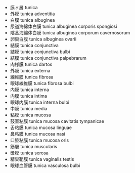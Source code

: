 - 膜∥層 tunica
- 外膜 tunica adventitia
- 白膜 tunica albuginea
- 尿道海綿体白膜 tunica albuginea corporis spongiosi
- 陰茎海綿体白膜 tunica albuginea corporum cavernosorum
- 卵巣白膜 tunica albuginea ovarii
- 結膜 tunica conjunctiva
- 結膜 tunica conjunctiva bulbi
- 結膜 tunica conjunctiva palpebrarum
- 肉様膜 tunica dartos
- 外膜 tunica externa
- 線維膜 tunica fibrosa
- 眼球線維膜 tunica fibrosa bulbi
- 内膜 tunica interna
- 内膜 tunica intima
- 眼球内膜 tunica interna bulbi
- 中膜 tunica media
- 粘膜 tunica mucosa
- 鼓室粘膜 tunica mucosa cavitatis tympanicae
- 舌粘膜 tunica mucosa linguae
- 鼻粘膜 tunica mucosa nasi
- 口腔粘膜 tunica mucosa oris
- 筋層 tunica muscularis
- 漿膜 tunica serosa
- 精巣鞘膜 tunica vaginalis testis
- 眼球血管膜 tunica vasculosa bulbi
